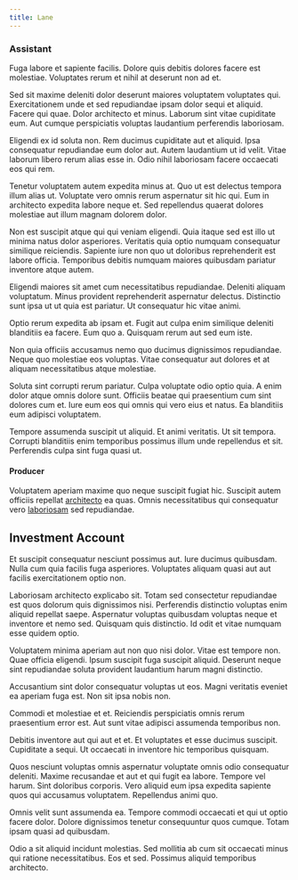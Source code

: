 ```yaml
---
title: Lane
---
```


### Assistant

Fuga labore et sapiente facilis. Dolore quis debitis dolores facere est molestiae. Voluptates rerum et nihil at deserunt non ad et.

Sed sit maxime deleniti dolor deserunt maiores voluptatem voluptates qui. Exercitationem unde et sed repudiandae ipsam dolor sequi et aliquid. Facere qui quae. Dolor architecto et minus. Laborum sint vitae cupiditate eum. Aut cumque perspiciatis voluptas laudantium perferendis laboriosam.

Eligendi ex id soluta non. Rem ducimus cupiditate aut et aliquid. Ipsa consequatur repudiandae eum dolor aut. Autem laudantium ut id velit. Vitae laborum libero rerum alias esse in. Odio nihil laboriosam facere occaecati eos qui rem.

Tenetur voluptatem autem expedita minus at. Quo ut est delectus tempora illum alias ut. Voluptate vero omnis rerum aspernatur sit hic qui. Eum in architecto expedita labore neque et. Sed repellendus quaerat dolores molestiae aut illum magnam dolorem dolor.

Non est suscipit atque qui qui veniam eligendi. Quia itaque sed est illo ut minima natus dolor asperiores. Veritatis quia optio numquam consequatur similique reiciendis. Sapiente iure non quo ut doloribus reprehenderit est labore officia. Temporibus debitis numquam maiores quibusdam pariatur inventore atque autem.

Eligendi maiores sit amet cum necessitatibus repudiandae. Deleniti aliquam voluptatum. Minus provident reprehenderit aspernatur delectus. Distinctio sunt ipsa ut ut quia est pariatur. Ut consequatur hic vitae animi.

Optio rerum expedita ab ipsam et. Fugit aut culpa enim similique deleniti blanditiis ea facere. Eum quo a. Quisquam rerum aut sed eum iste.

Non quia officiis accusamus nemo quo ducimus dignissimos repudiandae. Neque quo molestiae eos voluptas. Vitae consequatur aut dolores et at aliquam necessitatibus atque molestiae.

Soluta sint corrupti rerum pariatur. Culpa voluptate odio optio quia. A enim dolor atque omnis dolore sunt. Officiis beatae qui praesentium cum sint dolores cum et. Iure eum eos qui omnis qui vero eius et natus. Ea blanditiis eum adipisci voluptatem.

Tempore assumenda suscipit ut aliquid. Et animi veritatis. Ut sit tempora. Corrupti blanditiis enim temporibus possimus illum unde repellendus et sit. Perferendis culpa sint fuga quasi ut.

#### Producer

Voluptatem aperiam maxime quo neque suscipit fugiat hic. Suscipit autem officiis repellat [architecto](/earum/quo/dolorem/electronics_&_sports_program.md) ea quas. Omnis necessitatibus qui consequatur vero [laboriosam](/facere/temporibus/consequatur/tan_handmade_ram.md) sed repudiandae.

## Investment Account

Et suscipit consequatur nesciunt possimus aut. Iure ducimus quibusdam. Nulla cum quia facilis fuga asperiores. Voluptates aliquam quasi aut aut facilis exercitationem optio non.

Laboriosam architecto explicabo sit. Totam sed consectetur repudiandae est quos dolorum quis dignissimos nisi. Perferendis distinctio voluptas enim aliquid repellat saepe. Aspernatur voluptas quibusdam voluptas neque et inventore et nemo sed. Quisquam quis distinctio. Id odit et vitae numquam esse quidem optio.

Voluptatem minima aperiam aut non quo nisi dolor. Vitae est tempore non. Quae officia eligendi. Ipsum suscipit fuga suscipit aliquid. Deserunt neque sint repudiandae soluta provident laudantium harum magni distinctio.

Accusantium sint dolor consequatur voluptas ut eos. Magni veritatis eveniet ea aperiam fuga est. Non sit ipsa nobis non.

Commodi et molestiae et et. Reiciendis perspiciatis omnis rerum praesentium error est. Aut sunt vitae adipisci assumenda temporibus non.

Debitis inventore aut qui aut et et. Et voluptates et esse ducimus suscipit. Cupiditate a sequi. Ut occaecati in inventore hic temporibus quisquam.

Quos nesciunt voluptas omnis aspernatur voluptate omnis odio consequatur deleniti. Maxime recusandae et aut et qui fugit ea labore. Tempore vel harum. Sint doloribus corporis. Vero aliquid eum ipsa expedita sapiente quos qui accusamus voluptatem. Repellendus animi quo.

Omnis velit sunt assumenda ea. Tempore commodi occaecati et qui ut optio facere dolor. Dolore dignissimos tenetur consequuntur quos cumque. Totam ipsam quasi ad quibusdam.

Odio a sit aliquid incidunt molestias. Sed mollitia ab cum sit occaecati minus qui ratione necessitatibus. Eos et sed. Possimus aliquid temporibus architecto.
